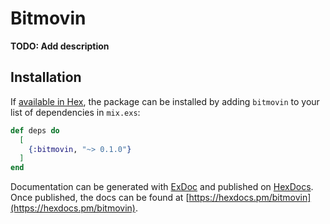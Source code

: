 # Bitmovin

**TODO: Add description**

## Installation

If [available in Hex](https://hex.pm/docs/publish), the package can be installed
by adding `bitmovin` to your list of dependencies in `mix.exs`:

```elixir
def deps do
  [
    {:bitmovin, "~> 0.1.0"}
  ]
end
```

Documentation can be generated with [ExDoc](https://github.com/elixir-lang/ex_doc)
and published on [HexDocs](https://hexdocs.pm). Once published, the docs can
be found at [https://hexdocs.pm/bitmovin](https://hexdocs.pm/bitmovin).

